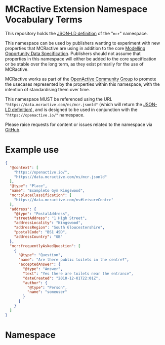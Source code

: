 # MCRactive Extension Namespace Vocabulary Terms

This repository holds the [JSON-LD definition](https://data.mcractive.com/ns/mcr.jsonld) of the "`mcr`" namespace.

This namespace can be used by publishers wanting to experiment with new properties that MCRactive are using in addition to the core [Modelling Opportunity Data Specification](https://www.openactive.io/modelling-opportunity-data/). Publishers should not assume that properties in this namespace will either be added to the core specification or be stable over the long term, as they exist primarily for the use of MCRactive.

MCRactive works as part of the [OpenActive Community Group](https://www.w3.org/community/openactive) to promote the usecases represented by the properties within this namespace, with the intention of standardising them over time.

This namespace MUST be referenced using the URL `"https://data.mcractive.com/ns/mcr.jsonld"` (which will return the [JSON-LD definition](https://data.mcractive.com/ns/mcr.jsonld)), and is designed to be used in conjunction with the `"https://openactive.io/"` namespace.

Please raise requests for content or issues related to the namespace via [GitHub](https://github.com/mcractive/ns/issues). 


# Example use

```json
{
  "@context": [
    "https://openactive.io/",
    "https://data.mcractive.com/ns/mcr.jsonld"
  ],
  "@type": "Place",
  "name": "ExampleCo Gym Kingswood",
  "mcr:placeClassification": [
    "https://data.mcractive.com/ns#LeisureCentre"
  ],
  "address": {
    "@type": "PostalAddress",
    "streetAddress": "1 High Street",
    "addressLocality": "Kingswood",
    "addressRegion": "South Gloucestershire",
    "postalCode": "BS1 4SD",
    "addressCountry": "GB"
  },
  "mcr:frequentlyAskedQuestion": [
    {
      "@type": "Question",
      "name": "Are there public toilets in the centre?",
      "acceptedAnswer": {
        "@type": "Answer",
        "text": "Yes there are toilets near the entrance",
        "dateCreated": "2010-12-01T22:01Z",
        "author": {
          "@type": "Person",
          "name": "someuser"
        }
      }
    }
  ]
}
```



# Namespace
